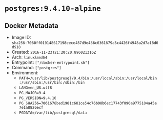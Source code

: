 # `postgres:9.4.10-alpine`

## Docker Metadata

- Image ID: `sha256:7060ff010148617198eece487d9e436c0361679a5c4426f4948a2d7a18d0d918`
- Created: `2016-11-23T21:20:20.896021316Z`
- Arch: `linux`/`amd64`
- Entrypoint: `["/docker-entrypoint.sh"]`
- Command: `["postgres"]`
- Environment:
  - `PATH=/usr/lib/postgresql/9.4/bin:/usr/local/sbin:/usr/local/bin:/usr/sbin:/usr/bin:/sbin:/bin`
  - `LANG=en_US.utf8`
  - `PG_MAJOR=9.4`
  - `PG_VERSION=9.4.10`
  - `PG_SHA256=7061678bed1981c681ce54c76b98b6ec17743f090a9775104a45e7e1a8826ecf`
  - `PGDATA=/var/lib/postgresql/data`
